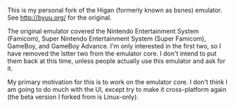 This is my personal fork of the Higan (formerly known as bsnes) emulator.  See http://byuu.org/ for the original.

The original emulator covered the Nintendo Entertainment System (Famicom), Super Nintendo Entertainment System (Super Famicom), GameBoy, and GameBoy Advance.  I'm only interested in the first two, so I have removed the lstter two from the emulator core.  I don't intend to put them back at this time, unless people actually use this emulator and ask for it.

My primary motivation for this is to work on the emulator core.  I don't think I am going to do much with the UI, except try to make it cross-platform again (the beta version I forked from is Linux-only).

